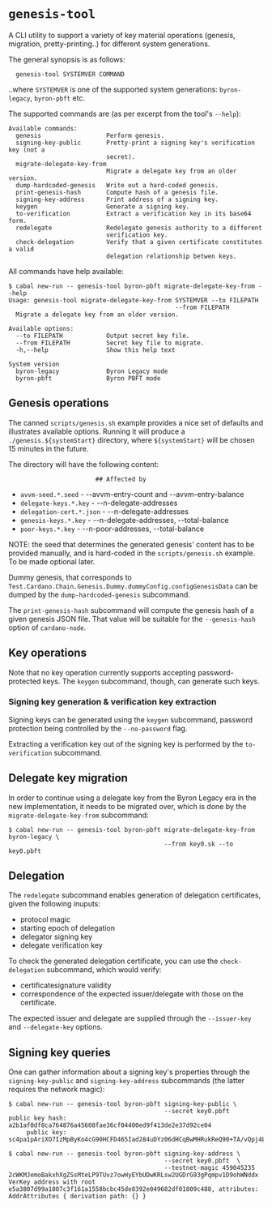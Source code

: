 # `genesis-tool`

A CLI utility to support a variety of key material operations (genesis, migration, pretty-printing..) for different system generations.

The general synopsis is as follows:
 ```
   genesis-tool SYSTEMVER COMMAND
```

..where `SYSTEMVER` is one of the supported system generations: `byron-legacy`, `byron-pbft` etc.

The supported commands are (as per excerpt from the tool's `--help`):

```
Available commands:
  genesis                  Perform genesis.
  signing-key-public       Pretty-print a signing key's verification key (not a
                           secret).
  migrate-delegate-key-from
                           Migrate a delegate key from an older version.
  dump-hardcoded-genesis   Write out a hard-coded genesis.
  print-genesis-hash       Compute hash of a genesis file.
  signing-key-address      Print address of a signing key.
  keygen                   Generate a signing key.
  to-verification          Extract a verification key in its base64 form.
  redelegate               Redelegate genesis authority to a different
                           verification key.
  check-delegation         Verify that a given certificate constitutes a valid
                           delegation relationship betwen keys.
```

All commands have help available:

```
$ cabal new-run -- genesis-tool byron-pbft migrate-delegate-key-from --help
Usage: genesis-tool migrate-delegate-key-from SYSTEMVER --to FILEPATH
                                              --from FILEPATH
  Migrate a delegate key from an older version.

Available options:
  --to FILEPATH            Output secret key file.
  --from FILEPATH          Secret key file to migrate.
  -h,--help                Show this help text

System version
  byron-legacy             Byron Legacy mode
  byron-pbft               Byron PBFT mode

```

## Genesis operations

The canned `scripts/genesis.sh` example provides a nice set of defaults and
illustrates available options.  Running it will produce a `./genesis.${systemStart}` directory,
where `${systemStart}` will be chosen 15 minutes in the future.

The directory will have the following content:

                            ## Affected by

 - `avvm-seed.*.seed`         - --avvm-entry-count and --avvm-entry-balance
 - `delegate-keys.*.key`      - --n-delegate-addresses
 - `delegation-cert.*.json`   - --n-delegate-addresses
 - `genesis-keys.*.key`       - --n-delegate-addresses, --total-balance
 - `poor-keys.*.key`          - --n-poor-addresses, --total-balance

NOTE: the seed that determines the generated genesis' content has to be provided manually,
and is hard-coded in the `scripts/genesis.sh` example.  To be made optional later.

Dummy genesis, that corresponds to `Test.Cardano.Chain.Genesis.Dummy.dummyConfig.configGenesisData`
can be dumped by the `dump-hardcoded-genesis` subcommand.

The `print-genesis-hash` subcommand will compute the genesis hash of a given genesis JSON file.
That value will be suitable for the `--genesis-hash` option of `cardano-node`.

## Key operations

Note that no key operation currently supports accepting password-protected keys.
The `keygen` subcommand, though, can generate such keys.

### Signing key generation & verification key extraction

Signing keys can be generated using the `keygen` subcommand, password protection being
controlled by the `--no-password` flag.

Extracting a verification key out of the signing key is performed by the `to-verification` subcommand.

## Delegate key migration

In order to continue using a delegate key from the Byron Legacy era in the new implementation,
it needs to be migrated over, which is done by the `migrate-delegate-key-from` subcommand:

```
$ cabal new-run -- genesis-tool byron-pbft migrate-delegate-key-from byron-legacy \
                                           --from key0.sk --to key0.pbft
```

## Delegation

The `redelegate` subcommand enables generation of delegation certificates,
given the following inuputs:

   - protocol magic
   - starting epoch of delegation
   - delegator signing key
   - delegate verification key

To check the generated delegation certificate, you can use the `check-delegation` subcommand,
which would verify:

   - certificatesignature validity
   - correspondence of the expected issuer/delegate with those on the certificate.

The expected issuer and delegate are supplied through the `--issuer-key` and `--delegate-key`
options.

## Signing key queries

One can gather information about a signing key's properties through the `signing-key-public`
and `signing-key-address` subcommands (the latter requires the network magic):

```
$ cabal new-run -- genesis-tool byron-pbft signing-key-public \
                                           --secret key0.pbft
public key hash: a2b1af0df8ca764876a45608fae36cf04400ed9f413de2e37d92ce04
     public key: sc4pa1pAriXO7IzMpByKo4cG90HCFD465Iad284uDYz06dHCqBwMHRukReQ90+TA/vQpj4L1YNaLHI7DS0Z2Vg==

$ cabal new-run -- genesis-tool byron-pbft signing-key-address \
                                           --secret key0.pbft  \
                                           --testnet-magic 459045235
2cWKMJemoBakxhXgZSsMteLP9TUvz7owHyEYbUDwKRLsw2UGDrG93gPqmpv1D9ohWNddx
VerKey address with root e5a3807d99a1807c3f161a1558bcbc45de8392e049682df01809c488, attributes: AddrAttributes { derivation path: {} }
```
